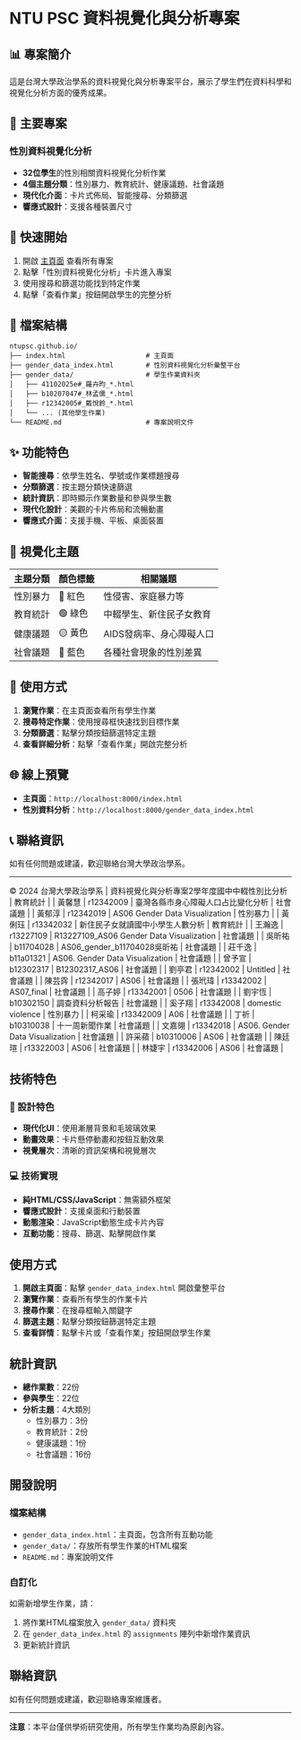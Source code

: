 # NTU PSC 資料視覺化與分析專案

## 📊 專案簡介

這是台灣大學政治學系的資料視覺化與分析專案平台，展示了學生們在資料科學和視覺化分析方面的優秀成果。

## 🎯 主要專案

### 性別資料視覺化分析
- **32位學生**的性別相關資料視覺化分析作業
- **4個主題分類**：性別暴力、教育統計、健康議題、社會議題
- **現代化介面**：卡片式佈局、智能搜尋、分類篩選
- **響應式設計**：支援各種裝置尺寸

## 🚀 快速開始

1. 開啟 [主頁面](index.html) 查看所有專案
2. 點擊「性別資料視覺化分析」卡片進入專案
3. 使用搜尋和篩選功能找到特定作業
4. 點擊「查看作業」按鈕開啟學生的完整分析

## 📁 檔案結構

```
ntupsc.github.io/
├── index.html                    # 主頁面
├── gender_data_index.html        # 性別資料視覺化分析彙整平台
├── gender_data/                  # 學生作業資料夾
│   ├── 41102025e#_羅卉昀_*.html
│   ├── b10207047#_林孟儒_*.html
│   ├── r12342005#_戴悅鈴_*.html
│   └── ... (其他學生作業)
└── README.md                     # 專案說明文件
```

## ✨ 功能特色

- **智能搜尋**：依學生姓名、學號或作業標題搜尋
- **分類篩選**：按主題分類快速篩選
- **統計資訊**：即時顯示作業數量和參與學生數
- **現代化設計**：美觀的卡片佈局和流暢動畫
- **響應式介面**：支援手機、平板、桌面裝置

## 🎨 視覺化主題

| 主題分類 | 顏色標籤 | 相關議題 |
|---------|----------|----------|
| 性別暴力 | 🔴 紅色 | 性侵害、家庭暴力等 |
| 教育統計 | 🟢 綠色 | 中輟學生、新住民子女教育 |
| 健康議題 | 🟡 黃色 | AIDS發病率、身心障礙人口 |
| 社會議題 | 🔵 藍色 | 各種社會現象的性別差異 |

## 📱 使用方式

1. **瀏覽作業**：在主頁面查看所有學生作業
2. **搜尋特定作業**：使用搜尋框快速找到目標作業
3. **分類篩選**：點擊分類按鈕篩選特定主題
4. **查看詳細分析**：點擊「查看作業」開啟完整分析

## 🌐 線上預覽

- **主頁面**：`http://localhost:8000/index.html`
- **性別資料分析**：`http://localhost:8000/gender_data_index.html`

## 📞 聯絡資訊

如有任何問題或建議，歡迎聯絡台灣大學政治學系。

---

© 2024 台灣大學政治學系 | 資料視覺化與分析專案2學年度國中中輟性別比分析 | 教育統計 |
| 黃馨慧 | r12342009 | 臺灣各縣市身心障礙人口占比變化分析 | 社會議題 |
| 黃郁淳 | r12342019 | AS06 Gender Data Visualization | 性別暴力 |
| 黃俐珏 | r13342032 | 新住民子女就讀國中小學生人數分析 | 教育統計 |
| 王瀚逸 | r13227109 | R13227109_AS06 Gender Data Visualization | 社會議題 |
| 吳昕祐 | b11704028 | AS06_gender_b11704028吳昕祐 | 社會議題 |
| 莊千逸 | b11a01321 | AS06. Gender Data Visualization | 社會議題 |
| 曾予宣 | b12302317 | B12302317_AS06 | 社會議題 |
| 劉亭君 | r12342002 | Untitled | 社會議題 |
| 陳芸霠 | r12342017 | AS06 | 社會議題 |
| 張玳瑋 | r13342002 | AS07_final | 社會議題 |
| 高子婷 | r13342001 | 0506 | 社會議題 |
| 劉宇恆 | b10302150 | 調查資料分析報告 | 社會議題 |
| 奚子翔 | r13342008 | domestic violence | 性別暴力 |
| 柯采瑜 | r13342009 | A06 | 社會議題 |
| 丁祈 | b10310038 | 十一周新聞作業 | 社會議題 |
| 文嘉翎 | r13342018 | AS06. Gender Data Visualization | 社會議題 |
| 許采蘋 | b10310006 | AS06 | 社會議題 |
| 陳廷瑄 | r13322003 | AS06 | 社會議題 |
| 林婕宇 | r13342006 | AS06 | 社會議題 |

## 技術特色

### 🎨 設計特色
- **現代化UI**：使用漸層背景和毛玻璃效果
- **動畫效果**：卡片懸停動畫和按鈕互動效果
- **視覺層次**：清晰的資訊架構和視覺層次

### 💻 技術實現
- **純HTML/CSS/JavaScript**：無需額外框架
- **響應式設計**：支援桌面和行動裝置
- **動態渲染**：JavaScript動態生成卡片內容
- **互動功能**：搜尋、篩選、點擊開啟作業

## 使用方式

1. **開啟主頁面**：點擊 `gender_data_index.html` 開啟彙整平台
2. **瀏覽作業**：查看所有學生的作業卡片
3. **搜尋作業**：在搜尋框輸入關鍵字
4. **篩選主題**：點擊分類按鈕篩選特定主題
5. **查看詳情**：點擊卡片或「查看作業」按鈕開啟學生作業

## 統計資訊

- **總作業數**：22份
- **參與學生**：22位
- **分析主題**：4大類別
  - 性別暴力：3份
  - 教育統計：2份
  - 健康議題：1份
  - 社會議題：16份

## 開發說明

### 檔案結構
- `gender_data_index.html`：主頁面，包含所有互動功能
- `gender_data/`：存放所有學生作業的HTML檔案
- `README.md`：專案說明文件

### 自訂化
如需新增學生作業，請：
1. 將作業HTML檔案放入 `gender_data/` 資料夾
2. 在 `gender_data_index.html` 的 `assignments` 陣列中新增作業資訊
3. 更新統計資訊

## 聯絡資訊

如有任何問題或建議，歡迎聯絡專案維護者。

---

**注意**：本平台僅供學術研究使用，所有學生作業均為原創內容。
